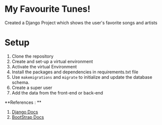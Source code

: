# My Favourite Tunes!

Created a Django Project which shows the user's favorite songs and artists


# Setup

 1. Clone the repository
 2. Create and set-up a virtual environment 
 3. Activate the virtual Environment 
 4. Install the packages and dependencies in requirements.txt file
 5. Use `makemigrations` and `migrate` to initialize and update the database schema.
 6. Create a super user 
 7. Add the data from the front-end or back-end


**References : **
 1. [Django Docs](https://docs.djangoproject.com/en/5.0/)
 2. [BootStrap Docs](https://getbootstrap.com/docs/5.3/getting-started/introduction/)
